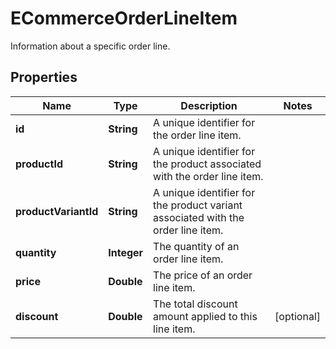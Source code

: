 

# ECommerceOrderLineItem

Information about a specific order line.

## Properties

| Name | Type | Description | Notes |
|------------ | ------------- | ------------- | -------------|
|**id** | **String** | A unique identifier for the order line item. |  |
|**productId** | **String** | A unique identifier for the product associated with the order line item. |  |
|**productVariantId** | **String** | A unique identifier for the product variant associated with the order line item. |  |
|**quantity** | **Integer** | The quantity of an order line item. |  |
|**price** | **Double** | The price of an order line item. |  |
|**discount** | **Double** | The total discount amount applied to this line item. |  [optional] |



